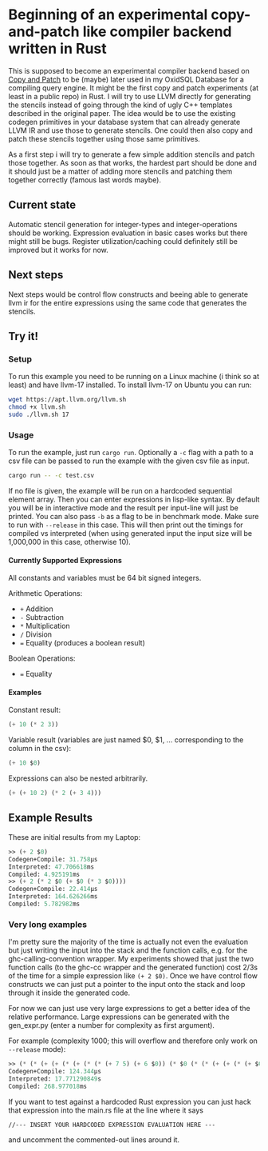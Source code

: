 # Beginning of an experimental copy-and-patch like compiler backend written in Rust

This is supposed to become an experimental compiler backend based on [Copy and Patch](https://fredrikbk.com/publications/copy-and-patch.pdf) to be (maybe) later used in my OxidSQL Database for a compiling query engine. It might be the first copy and patch experiments (at least in a public repo) in Rust. I will try to use LLVM directly for generating the stencils instead of going through the kind of ugly C++ templates described in the original paper. The idea would be to use the existing codegen primitives in your database system that can already generate LLVM IR and use those to generate stencils. One could then also copy and patch these stencils together using those same primitives.

As a first step i will try to generate a few simple addition stencils and patch those together. As soon as that works, the hardest part should be done and it should just be a matter of adding more stencils and patching them together correctly (famous last words maybe).

## Current state

Automatic stencil generation for integer-types and integer-operations should be working. Expression evaluation in basic cases works but there might still be bugs. Register utilization/caching could definitely still be improved but it works for now.

## Next steps

Next steps would be control flow constructs and beeing able to generate llvm ir for the entire expressions using the same code that generates the stencils.

## Try it!

### Setup

To run this example you need to be running on a Linux machine (i think so at least) and have llvm-17 installed. To install llvm-17 on Ubuntu you can run:

```bash
wget https://apt.llvm.org/llvm.sh
chmod +x llvm.sh
sudo ./llvm.sh 17
```

### Usage

To run the example, just run `cargo run`. Optionally a `-c` flag with a path to a csv file can be passed to run the example with the given csv file as input. 

```bash
cargo run -- -c test.csv
```

If no file is given, the example will be run on a hardcoded sequential element array. Then you can enter expressions in lisp-like syntax. By default you will be in interactive mode and the result per input-line will just be printed. You can also pass `-b` as a flag to be in benchmark mode. Make sure to run with `--release` in this case. This will then print out the timings for compiled vs interpreted (when using generated input the input size will be 1,000,000 in this case, otherwise 10). 

#### Currently Supported Expressions

All constants and variables must be 64 bit signed integers.

Arithmetic Operations:
* `+` Addition
* `-` Subtraction
* `*` Multiplication
* `/` Division
* `=` Equality (produces a boolean result)

Boolean Operations:
* `=` Equality

#### Examples

Constant result:
```lisp
(+ 10 (* 2 3))
```

Variable result (variables are just named $0, $1, ... corresponding to the column in the csv):
```lisp
(+ 10 $0)
```

Expressions can also be nested arbitrarily.
```lisp
(+ (+ 10 2) (* 2 (+ 3 4)))
```

## Example Results

These are initial results from my Laptop:

```lisp
>> (+ 2 $0)
Codegen+Compile: 31.758µs
Interpreted: 47.706618ms
Compiled: 4.925191ms
>> (+ 2 (* 2 $0 (+ $0 (* 3 $0))))
Codegen+Compile: 22.414µs
Interpreted: 164.626266ms
Compiled: 5.782982ms
```

### Very long examples

I'm pretty sure the majority of the time is actually not even the evaluation but just writing the input into the stack and the function calls, e.g. for the ghc-calling-convention wrapper. My experiments showed that just the two function calls (to the ghc-cc wrapper and the generated function) cost 2/3s of the time for a simple expression like `(+ 2 $0)`. Once we have control flow constructs we can just put a pointer to the input onto the stack and loop through it inside the generated code. 

For now we can just use very large expressions to get a better idea of the relative performance. Large expressions can be generated with the gen_expr.py (enter a number for complexity as first argument). 

For example (complexity 1000; this will overflow and therefore only work on `--release` mode):

```lisp
>> (* (* (+ (+ (* (+ (* (* (+ 7 5) (+ 6 $0)) (* $0 (* (* (+ (+ (* (+ $0 10) (* (* $0 (+ 1 (* 5 $0))) (* (+ (+ (+ $0 8) $0) $0) 10))) $0) (+ (* (* $0 8) $0) $0)) (* (+ $0 4) (* (+ 6 5) 8))) (* (* $0 7) $0)))) (+ (* (* (+ (* (* (* $0 $0) 6) 3) (+ (+ $0 7) (* (+ (* 9 $0) $0) $0))) (* (* 2 3) $0)) (+ (* (+ (+ $0 $0) 1) (+ (+ (+ 6 (* (* 1 $0) $0)) (+ $0 4)) (+ 4 7))) (* (+ (* 9 10) 6) (+ (+ $0 $0) (* (* $0 (+ 2 7)) 1))))) (* (* (* (* (+ 3 $0) (* (* 10 (* (+ (+ 10 6) $0) (+ (* $0 $0) 3))) (* (+ (+ (* 8 5) 2) (+ 6 $0)) 2))) (+ (+ (+ $0 (+ (* $0 $0) (* (+ 5 9) 4))) 7) (+ $0 1))) (+ (+ (+ (* (* (* $0 6) (* 10 2)) (+ $0 4)) (* (+ (* (* $0 (* $0 8)) $0) (+ 2 (* (* (+ 9 6) (+ 7 $0)) (* 9 (+ $0 (+ (* $0 4) 6)))))) $0)) (* (* 4 $0) $0)) (+ (+ (* (+ $0 9) 3) $0) (+ 7 $0)))) (* (* (+ (+ 9 $0) (+ (+ (+ 9 $0) $0) (+ (* (+ 3 1) (* (+ $0 $0) 10)) 6))) (* (+ (* (* 6 9) 10) $0) 2)) (* (* (+ (+ (+ 1 5) (* (+ $0 (+ $0 4)) 2)) (* (* (+ (+ (* 7 $0) (* $0 (+ (+ $0 $0) (+ (+ 7 (* $0 $0)) $0)))) (* (+ $0 (+ $0 9)) 3)) (+ (+ (* $0 $0) $0) $0)) (* (+ (+ $0 (* (* $0 $0) 6)) $0) 10))) (* (+ (+ (+ 3 2) 8) (+ (+ (+ (+ (* $0 8) (+ $0 $0)) (+ 7 10)) (+ (+ (* (* 6 $0) $0) $0) 9)) (+ (+ 6 (* (* 4 7) $0)) (* 1 $0)))) (+ 8 (* $0 1)))) (+ (+ (* (* (* $0 5) $0) $0) (* (* 4 5) (* $0 9))) (+ (* (* (+ 6 9) 2) (* (+ 2 4) (* $0 2))) 5))))))) (* (* (* (* (+ (* 1 3) 3) 4) (+ (+ $0 $0) (* $0 1))) (* (* (* (* (* (+ 9 9) 3) $0) (* (+ 9 $0) (* $0 (+ $0 8)))) (+ (+ (+ $0 7) 9) (* $0 $0))) (* (+ (* $0 9) 2) (+ (+ $0 3) 8)))) (+ (* $0 (+ 10 10)) 4))) (* (+ (* (+ (+ (* (* $0 (* (* (* $0 $0) (+ 6 $0)) (* (* 6 $0) $0))) (+ 4 7)) (+ 7 (* $0 6))) (* (* (* (+ $0 9) 8) 1) $0)) (+ (* 5 1) (+ $0 5))) (+ (+ $0 4) (+ $0 (* (+ (+ $0 1) $0) $0)))) (* (* (+ (+ (+ $0 $0) $0) (* (* (+ $0 2) (+ (+ (+ (+ 1 8) 2) $0) (+ $0 1))) (* 10 3))) (+ (+ (* (* (+ (+ $0 $0) $0) (* $0 3)) (+ 7 (+ 8 (* $0 $0)))) (* (+ (* 1 8) (+ $0 (+ (+ (* $0 8) 4) $0))) (* $0 4))) (+ (* 10 (* $0 $0)) 4))) (* (+ (* (* (* $0 2) $0) (+ (+ (+ (+ $0 $0) $0) (* $0 $0)) (+ 1 (* (* $0 3) (+ $0 10))))) (* (+ (* 1 10) (* (+ $0 $0) (* (* (+ 1 (* 9 5)) 7) (* (* (+ 6 4) $0) $0)))) (* (* $0 3) (+ $0 3)))) (+ $0 $0))))) (+ (+ (* (* $0 9) $0) (* (* (* $0 3) (+ 4 4)) $0)) (+ (+ (+ $0 8) (+ (* 5 $0) (+ $0 $0))) (* (* (* (+ 4 3) (+ (+ 5 8) $0)) (* (+ $0 $0) (+ (* (+ 8 $0) $0) (* (* $0 3) (+ (* 4 8) (+ 3 (+ (+ $0 3) (+ 5 1)))))))) (* 4 $0))))) (* (* (+ (+ (+ (+ (+ $0 $0) (+ (* $0 $0) 9)) (+ (+ (+ 5 1) 8) $0)) (* (* (+ (* 7 10) (+ 9 $0)) $0) (* 5 (* (* $0 9) 7)))) (+ (+ 1 5) (+ $0 8))) (+ $0 10)) (* (+ 3 (+ (* (+ $0 (+ (+ (* 1 $0) 2) 7)) (* (* (* 1 $0) (* (* (* (+ 5 $0) (+ (* 5 $0) (* 3 $0))) (* 10 (* 4 $0))) $0)) (+ (+ (* (+ (+ 5 (+ $0 $0)) 4) 1) (* 10 8)) (+ (+ 5 (+ 7 $0)) (* (+ (+ (* $0 $0) (* 9 (+ (+ $0 4) 5))) $0) 9))))) (* (+ (+ 7 (+ (+ $0 10) (+ $0 $0))) (+ (* (* (+ (+ (* 5 6) $0) (+ (* 8 $0) 1)) $0) (+ (* (+ (+ (* 8 4) $0) 5) $0) 10)) (+ 4 (* 10 (* 3 $0))))) (* (+ 3 $0) 10)))) (+ (+ 9 1) (* (+ (+ $0 $0) (* (+ $0 (+ (+ $0 $0) $0)) 7)) (+ 1 (+ 7 $0))))))) (+ (+ (+ (* $0 (+ $0 $0)) (+ (* $0 $0) (* (* (+ (+ 6 10) 1) $0) (* (* 7 $0) 7)))) (* (+ (* $0 (* 4 10)) (* $0 (* 5 9))) (* (* (+ $0 6) (+ $0 (+ 1 (+ $0 $0)))) (* (* (* $0 (+ 8 3)) 2) (* $0 3))))) (+ (+ (* (+ (* (* (+ (+ $0 5) 10) 8) $0) (* (+ (* $0 (* $0 3)) (+ 10 $0)) (* (* (+ (* (+ $0 5) $0) 4) 2) (* (+ (+ (+ 8 $0) $0) 4) 1)))) (* (+ 5 (+ (+ (* $0 9) (+ $0 $0)) (+ $0 10))) $0)) (* (* (* (+ (* 10 (* 2 2)) (* 6 3)) (* (+ 8 6) 7)) 5) (* (* (+ (+ (+ $0 (* $0 $0)) (* $0 (+ (* (+ $0 10) $0) (* (* (+ 2 5) (* (* (* 5 4) 1) 6)) $0)))) (* (+ (+ 3 (+ (* (+ (+ 3 5) $0) 7) $0)) $0) (+ (* (* 3 3) $0) (+ (* 6 (* $0 $0)) $0)))) (+ (+ (+ $0 7) (+ $0 $0)) 7)) (+ (* (* 8 $0) $0) (* (* (+ (+ $0 $0) $0) (* $0 $0)) (* (+ 5 1) 8)))))) (* (* (+ (+ 6 2) (* $0 (* (+ (* 10 $0) $0) $0))) (+ (* (* 6 (+ (+ 1 $0) (* $0 (* (+ (* 1 $0) 2) 7)))) (* (* (+ (* (* (+ (* $0 10) $0) $0) 3) (* (+ 7 3) (* 10 9))) 3) $0)) (* (+ (+ (* $0 4) (* (* $0 8) (+ (+ (* 4 10) 5) $0))) (* (+ $0 7) (* (+ (* (+ 7 9) (+ $0 (+ $0 4))) (* (* (* $0 (+ $0 8)) (* (+ $0 $0) 3)) 2)) (* (+ (* $0 (* 9 $0)) 7) $0)))) $0))) (* (* (* (* (+ (* (+ 3 1) $0) (* 9 4)) 10) 4) 9) (+ (+ (+ $0 9) $0) 4))))))
Codegen+Compile: 124.344µs
Interpreted: 17.771290849s
Compiled: 268.977018ms
```


If you want to test against a hardcoded Rust expression you can just hack that expression into the main.rs file at the line where it says 
```                            
//--- INSERT YOUR HARDCODED EXPRESSION EVALUATION HERE ---
```
and uncomment the commented-out lines around it.


